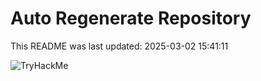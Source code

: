 # Auto Regenerate Repository

This README was last updated: 2025-03-02 15:41:11

 ![TryHackMe](https://tryhackme.com/badge/533634)